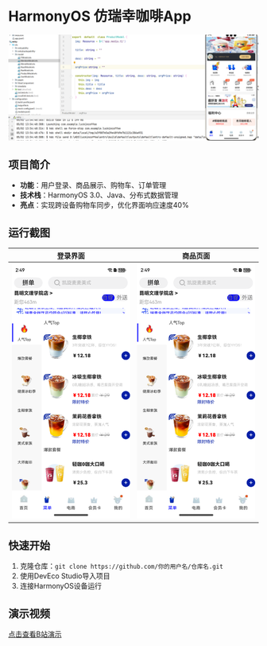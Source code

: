 # HarmonyOS 仿瑞幸咖啡App  
![咖啡App界面](https://github.com/Nmc123456/HarmonyOS-Coffee-App/blob/main/harmonyos-luckin-coffee-app1.png?raw=true)  

## 项目简介  
- **功能**：用户登录、商品展示、购物车、订单管理  
- **技术栈**：HarmonyOS 3.0、Java、分布式数据管理  
- **亮点**：实现跨设备购物车同步，优化界面响应速度40%  

## 运行截图  
| 登录界面 | 商品页面 |  
|---|---|  
| ![登录](https://github.com/Nmc123456/HarmonyOS-Coffee-App/blob/main/harmonyos-luckin-coffee-app3.png) | ![商品](https://github.com/Nmc123456/HarmonyOS-Coffee-App/blob/main/harmonyos-luckin-coffee-app3.png) |  

## 快速开始  
1. 克隆仓库：`git clone https://github.com/你的用户名/仓库名.git`  
2. 使用DevEco Studio导入项目  
3. 连接HarmonyOS设备运行  

## 演示视频  
[点击查看B站演示](https://www.bilibili.com/你的视频链接)  
